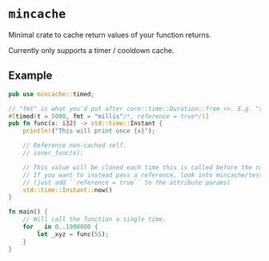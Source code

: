 # ``mincache``
Minimal crate to cache return values of your function returns.

Currently only supports a timer / cooldown cache.

## Example
```rs
pub use mincache::timed;

// "fmt" is what you'd put after core::time::Duration::from_<>. E.g. "secs", "millis", "nanos", etc.
#[timed(t = 5000, fmt = "millis"/*, reference = true*/)]
pub fn func(x: i32) -> std::time::Instant {
	println!("This will print once {x}");

	// Reference non-cached self.
	// inner_func(x);

	// This value will be cloned each time this is called before the cooldown is over
	// If you want to instead pass a reference, look into mincache/tests/ref.rs
	// (just add ``reference = true`` to the attribute params)
	std::time::Instant::now()
}

fn main() {
	// Will call the function a single time.
	for _ in 0..1000000 {
		let _xyz = func(55);
	}
}
```